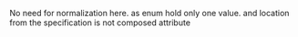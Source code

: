 No need for normalization here.
as enum hold only one value.
and location from the specification is not composed attribute
